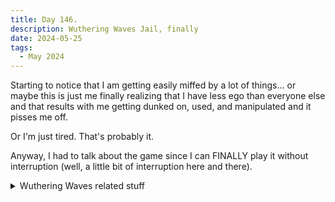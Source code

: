 ```yaml
---
title: Day 146.
description: Wuthering Waves Jail, finally
date: 2024-05-25
tags: 
  - May 2024
---
```


Starting to notice that I am getting easily miffed by a lot of things... or maybe this is just me finally realizing that I have less ego than everyone else and that results with me getting dunked on, used, and manipulated and it pisses me off.

Or I'm just tired. That's probably it.

Anyway, I had to talk about the game since I can FINALLY play it without interruption (well, a little bit of interruption here and there).

<details>
<summary>
Wuthering Waves related stuff
</summary>

First of all, graphics-wise this game is *beautiful*. I didn't manage to take much screenshot of the early game, but the cutscenes were just *insane*.

<a href="https://imgur.com/a6TBNGA"><img src="https://i.imgur.com/a6TBNGA.png" title="source: imgur.com" width="500px" alt="Sanhua ambivalent" /></a>
<a href="https://imgur.com/cufBxjU"><img src="https://i.imgur.com/cufBxjU.png" title="source: imgur.com" width="500px" alt="Sanhua discerning"  /></a>
<a href="https://imgur.com/DkJ5kmW"><img src="https://i.imgur.com/DkJ5kmW.png" title="source: imgur.com" width="500px" alt="Tacet Field view"  /></a>

Graphics wise, this game is pretty good. It's not the best, but during cutscenes I honestly cannot tell when did they switch into a gameplay-like cutscenes (this is pretty much a big flaw from HSR, I don't really remember if Genshin has similar issues with this or not) and some kind of directed cutscenes, because holy shit the angles they use is pretty much like I'm playing a Triple-A games. With the graphic, it really does feel LIKE a Triple-A game... even down to the issue people have which happens to Triple-A games release too.

Now we move to gameplay. Honestly, it's pretty rad, but it does rely more on my motor skill... which means if I die, that's literally skill issue from me. Thankfully though, it seems like I've been playing it very careful, since I haven't died once since I played the game. Or perhaps I've been overleveling my characters... The dodge mechanic, parry, and the combos were all pretty fun to learn, challenging, but not frustrating. I wish I can actually understand them thoroughly, but I have time. This game should last for a while, hopefully, crossing my fingers.

Movement in this game is snappy, but still feel kinda awkward. The jump is very stiff if you compare it to Genshin, where it feels kinda natural. The only thing I'll give them props for is that you can wallrun, which looks so cool, and faster than walljump that Genshin has. (I'm sorry that I'm comparing it to Genshin, but this IS supposed to be a Genshin competitor).

The story so far is not as bad as people are making it online as well. I was invested, even before Scar appeared, but I guess I'll say there are props in people saying it's not as great as it could be. The EN dubs are HORRIBLE though, which was the sentiment that you would usually find when you compare dubs and subs, but recently there's been influx of quality coming through EN dubs. Regretfully, this game does not have them, yet. I've heard great things about future characters, so I'll be waiting patiently for them to appear and check. (Or checking on YouTube, perhaps)

Also, I rolled two great characters from the *very first ten-pull*, but they both happened to be... *sigh*

<a href="https://imgur.com/zak6Orw"><img src="https://i.imgur.com/zak6Orw.png" title="source: imgur.com" width="500px" alt="Verina" /></a>
<a href="https://imgur.com/ZIRSaVC"><img src="https://i.imgur.com/ZIRSaVC.png" title="source: imgur.com" width="500px" alt="Encore" /></a>
<a href="https://imgur.com/ykjOL2a"><img src="https://i.imgur.com/ykjOL2a.png" title="source: imgur.com" width="500px" alt="Literally the first ten pull" /></a>

With all the gifts we'll be getting due to the hotfixes they have to pump out (unoptimized stuff causing issues in lower end hardwares and random high end hardwares too), I should be able to get pretty much every 5-star Standard Character, except Lingyang (I do not mind). I'm planning to get Jianxin from the beginner selector banner, which will be faster to finish now that I get the discounted banner really early... and I'm planning to get Calcharo from the new voucher we will be getting. Calcharo in particular will be really good with Yinlin, a character I'm planning to pull, and they're both electro (my favorite element in general, even on Genshin I like them).

Anyway, here's a last Sanhua smile to brighten your day. (why is this woman a 4-star????)

<a href="https://imgur.com/awQJakf"><img src="https://i.imgur.com/awQJakf.png" title="source: imgur.com" width="500px" alt="Sanhua smile" /></a>

<details>

